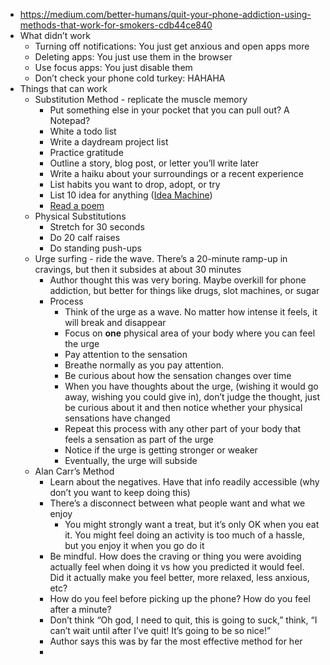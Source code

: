 - https://medium.com/better-humans/quit-your-phone-addiction-using-methods-that-work-for-smokers-cdb44ce840
- What didn’t work
    - Turning off notifications: You just get anxious and open apps more
    - Deleting apps: You just use them in the browser 
    - Use focus apps: You just disable them
    - Don’t check your phone cold turkey: HAHAHA
- Things that can work
    - Substitution Method - replicate the muscle memory
        - Put something else in your pocket that you can pull out? A Notepad?
        - White a todo list
        - Write a daydream project list
        - Practice gratitude
        - Outline a story, blog post, or letter you’ll write later
        - Write a haiku about your surroundings or a recent experience
        - List habits you want to drop, adopt, or try
        - List 10 idea for anything ([Idea Machine](https://jamesaltucher.com/blog/the-ultimate-guide-for-becoming-an-idea-machine/))
        - [Read a poem](https://itunes.apple.com/us/app/poetry-from-the-poetry-foundation/id370143863)
    - Physical Substitutions
        - Stretch for 30 seconds
        - Do 20 calf raises
        - Do standing push-ups
    - Urge surfing - ride the wave. There’s a 20-minute ramp-up in cravings, but then it subsides at about 30 minutes
        - Author thought this was very boring. Maybe overkill for phone addiction, but better for things like drugs, slot machines, or sugar
        - Process
            - Think of the urge as a wave. No matter how intense it feels, it will break and disappear
            - Focus on **one** physical area of your body where you can feel the urge
            - Pay attention to the sensation
            - Breathe normally as you pay attention. 
            - Be curious about how the sensation changes over time
            - When you have thoughts about the urge, (wishing it would go away, wishing you could give in), don’t judge the thought, just be curious about it and then notice whether your physical sensations have changed
            - Repeat this process with any other part of your body that feels a sensation as part of the urge
            - Notice if the urge is getting stronger or weaker
            - Eventually, the urge will subside
    - Alan Carr’s Method
        - Learn about the negatives. Have that info readily accessible (why don’t you want to keep doing this)
        - There’s a disconnect between what people want and what we enjoy
            - You might strongly want a treat, but it’s only OK when you eat it. You might feel doing an activity is too much of a hassle, but you enjoy it when you go do it
        - Be mindful. How does the craving or thing you were avoiding actually feel when doing it vs how you predicted it would feel. Did it actually make you feel better, more relaxed, less anxious, etc?
        - How do you feel before picking up the phone? How do you feel after a minute?
        - Don’t think “Oh god, I need to quit, this is going to suck,” think, “I can’t wait until after I’ve quit! It’s going to be so nice!”
        - Author says this was by far the most effective method for her
        - 
